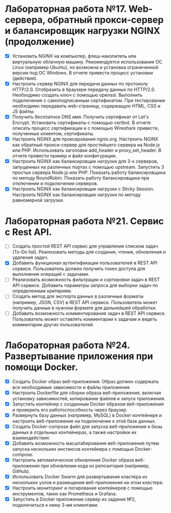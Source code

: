# Лабораторная работа №17. Web-сервера, обратный прокси-сервер и балансировщик нагрузки NGINX (продолжение)

- [x] Установить NGINX на компьютер, флеш-накопитель или виртуальную облачную машину. Рекомендуется использование ОС Linux (например Ubuntu), но возможна и установка ограниченной версии под ОС Windows. В отчете привести процесс установки (действия).
- [x] Настроить сервер NGINX для передачи данных по протоколу HTTP/2.0. Отобразить в браузере передачу данных по HTTP/2.0. Необходимо создать ключ с помощью openssl. Выполнить подключение с самоподписанным сертификатом. При тестировании необходимо передавать web-страницу, содержащую HTML, CSS и JS файлы.
- [x] Получить бесплатное DNS имя. Получить сертификат от Let's Encrypt. Установить сертификаты с помощью certbot. В отчете описать процесс сертификации и с помощью Wireshark привести, полученные клиентом, сертификаты.
- [x] Настроить NGINX для проксирования ngnix.org. Настроить NGINX как обратный прокси-сервер для простейшего сервера на Node.js или PHP. Использовать заголовки add_header и proxy_set_header.  В отчете привести пример и файл конфигурации.
- [x] Настроить NGINX как балансировщик нагрузки для 3-х серверов, запущенных на различных портах с помощью upstream. Запустить 3 простых сервера Node.js или PHP. Показать работу балансировщика по методу RoundRobin. Показать работу балансировщика при отключении и подключении серверов.  
- [x] Настроить NGINX как балансировщик нагрузки с Sticky Session. Настроить NGINX как балансировщик нагрузки по методу равномерной загрузки.

# Лабораторная работа №21. Сервис с Rest API.
- [ ] Создать простой REST API сервис для управления списком задач (To-Do list). Реализовать методы для создания, чтения, обновления и удаления задач.
- [x] Добавить функционал аутентификации пользователей в REST API сервисе. Пользователь должен получить токен доступа для выполнения операций с задачами.
- [ ] Реализовать возможность фильтрации и сортировки задач в REST API сервисе. Добавить параметры запроса для выборки задач по определенным критериям.
- [ ] Создать метод для экспорта данных в различные форматы (например, JSON, CSV) в REST API сервисе. Пользователь может получить данные в нужном формате для дальнейшей обработки.
- [ ] Добавить возможность комментирования задач в REST API сервисе. Пользователь может оставлять комментарии к задачам и видеть комментарии других пользователей.

# Лабораторная работа №24. Развертывание приложения при помощи Docker.
- [x] Создать Docker образ веб-приложения. Образ должен содержать все необходимые зависимости и файлы приложения.
- [x] Настроить Dockerfile для сборки образа веб-приложения, включая установку зависимостей, копирование файлов и запуск приложения.
- [x] Запустить контейнер с созданным Docker образом веб-приложения и проверить его работоспособность через браузер.
- [x] Развернуть базу данных (например, MySQL) в Docker контейнере и настроить веб-приложение на подключение к этой базе данных.
- [x] Создать Docker-compose файл для запуска веб-приложения и базы данных в отдельных контейнерах, а также настройки их взаимодействия.
- [x] Добавить возможность масштабирования веб-приложения путем запуска нескольких инстансов контейнера с помощью Docker-compose.
- [x] Настроить автоматичесное обновление Docker образа веб-приложения при обновлении кода из репозитория (например, GitHub).
- [x] Использовать Docker Swarm для развертывания кластера из нескольких узлов и размещения веб-приложения на этом кластере.
- [x] Настроить мониторинг и логирование контейнеров с помощью инструментов, таких как Prometheus и Grafana.
- [x] Запустить в Docker приложении сервер из задания №2, подключиться к нему 3-мя клиентами.
